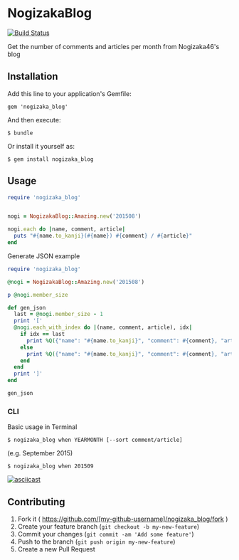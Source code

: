 # NogizakaBlog

[![Build Status](https://travis-ci.org/hachy/nogizaka_blog.svg?branch=master)](https://travis-ci.org/hachy/nogizaka_blog)

Get the number of comments and articles per month from Nogizaka46's blog

## Installation

Add this line to your application's Gemfile:

    gem 'nogizaka_blog'

And then execute:

    $ bundle

Or install it yourself as:

    $ gem install nogizaka_blog

## Usage

```ruby
require 'nogizaka_blog'


nogi = NogizakaBlog::Amazing.new('201508')

nogi.each do |name, comment, article|
  puts "#{name.to_kanji}(#{name}) #{comment} / #{article}"
end
```

Generate JSON example

```ruby
require 'nogizaka_blog'

@nogi = NogizakaBlog::Amazing.new('201508')

p @nogi.member_size

def gen_json
  last = @nogi.member_size - 1
  print '['
  @nogi.each_with_index do |(name, comment, article), idx|
    if idx == last
      print %Q({"name": "#{name.to_kanji}", "comment": #{comment}, "article": #{article}})
    else
      print %Q({"name": "#{name.to_kanji}", "comment": #{comment}, "article": #{article}},)
    end
  end
  print ']'
end

gen_json
```

### CLI

Basic usage in Terminal

	$ nogizaka_blog when YEARMONTH [--sort comment/article]

(e.g. September 2015)

	$ nogizaka_blog when 201509

[![asciicast](https://asciinema.org/a/26833.png)](https://asciinema.org/a/26833)

## Contributing

1. Fork it ( https://github.com/[my-github-username]/nogizaka_blog/fork )
2. Create your feature branch (`git checkout -b my-new-feature`)
3. Commit your changes (`git commit -am 'Add some feature'`)
4. Push to the branch (`git push origin my-new-feature`)
5. Create a new Pull Request
